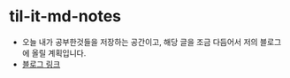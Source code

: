 # til-it-md-notes
- 오늘 내가 공부한것들을 저장하는 공간이고, 해당 글을 조금 다듬어서 저의 블로그에 올릴 계획입니다.
- [블로그 링크](https://janggiraffe.tistory.com/)

